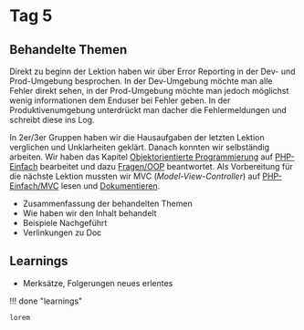 # Tag 5

## Behandelte Themen
Direkt zu beginn der Lektion haben wir über Error Reporting in der Dev- und Prod-Umgebung besprochen.
In der Dev-Umgebung möchte man alle Fehler direkt sehen, in der Prod-Umgebung möchte man jedoch möglichst wenig informationen dem Enduser bei Fehler geben. In der Produktivenumgebung unterdrückt man dacher die Fehlermeldungen und schreibt diese ins Log. <br>

In 2er/3er Gruppen haben wir die Hausaufgaben der letzten Lektion verglichen und Unklarheiten geklärt.
Danach konnten wir selbständig arbeiten. Wir haben das Kapitel [Objektorientierte Programmierung](https://www.php-einfach.de/experte/objektorientierte-programmierung-oop/) auf [PHP-Einfach](www.php-einfach.de) bearbeitet und dazu [Fragen/OOP](/php/oop/) beantwortet.
Als Vorbereitung für die nächste Lektion mussten wir MVC (*Model-View-Controller*) auf [PHP-Einfach/MVC](https://www.php-einfach.de/experte/objektorientierte-programmierung-oop/php-design-patterns/model-view-controller-in-php/) lesen und [Dokumentieren](/php/mvc).

- Zusammenfassung der behandelten Themen
- Wie haben wir den Inhalt behandelt
- Beispiele Nachgeführt
- Verlinkungen zu Doc

## Learnings
- Merksätze, Folgerungen neues erlentes

!!! done "learnings"

    lorem